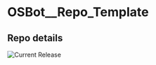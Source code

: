 # OSBot__Repo_Template

## Repo details

![Current Release](https://img.shields.io/badge/release-v0.7.24-blue)
